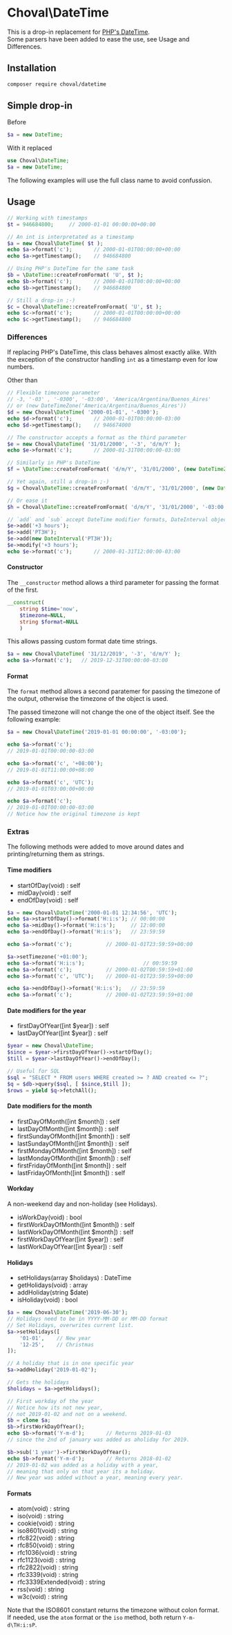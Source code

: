 # Choval\DateTime

This is a drop-in replacement for [PHP's DateTime](https://www.php.net/manual/en/class.datetime.php).  
Some parsers have been added to ease the use, see Usage and Differences.

## Installation

```sh
composer require choval/datetime
```

## Simple drop-in

Before

```php
$a = new DateTime;
```

With it replaced

```php
use Choval\DateTime;
$a = new DateTime;
```

The following examples will use the full class name to avoid confussion.

## Usage

```php
// Working with timestamps
$t = 946684800;     // 2000-01-01 00:00:00+00:00

// An int is interpretated as a timestamp
$a = new Choval\DateTime( $t );
echo $a->format('c');       // 2000-01-01T00:00:00+00:00
echo $a->getTimestamp();    // 946684800

// Using PHP's DateTime for the same task
$b = \DateTime::createFromFormat( 'U', $t );
echo $b->format('c');       // 2000-01-01T00:00:00+00:00
echo $b->getTimestamp();    // 946684800

// Still a drop-in ;-)
$c = Choval\DateTime::createFromFormat( 'U', $t );
echo $c->format('c');       // 2000-01-01T00:00:00+00:00
echo $c->getTimestamp();    // 946684800
```

### Differences

If replacing PHP's DateTime, this class behaves almost exactly alike. With the exception of the constructor handling `int` as a timestamp even for low numbers.

Other than 

```php
// Flexible timezone parameter
// -3, '-03' , '-0300', '-03:00', 'America/Argentina/Buenos_Aires'
// or (new DateTimeZone('America/Argentina/Buenos_Aires'))
$d = new Choval\DateTime( '2000-01-01', '-0300');
echo $d->format('c');       // 2000-01-01T00:00:00-03:00
echo $d->getTimestamp();    // 946674000

// The constructor accepts a format as the third parameter
$e = new Choval\DateTime( '31/01/2000', '-3', 'd/m/Y' );
echo $e->format('c');       // 2000-01-31T00:00:00-03:00

// Similarly in PHP's DateTime
$f = \DateTime::createFromFormat( 'd/m/Y', '31/01/2000', (new DateTimeZone('America/Argentina/Buenos_Aires')) );

// Yet again, still a drop-in ;-)
$g = Choval\DateTime::createFromFormat( 'd/m/Y', '31/01/2000', (new DateTimeZone('America/Argentina/Buenos_Aires')) );

// Or ease it
$h = Choval\DateTime::createFromFormat( 'd/m/Y', '31/01/2000', '-03:00' );

// `add` and `sub` accept DateTime modifier formats, DateInterval objects or interval_spec (ie: P1Y for 1 year)
$e->add('+3 hours');
$e->add('PT3H');
$e->add(new DateInterval('PT3H'));
$e->modify('+3 hours');
echo $e->format('c');       // 2000-01-31T12:00:00-03:00
```

#### Constructor

The `__constructor` method allows a third parameter for passing the format of the first.

```php
__construct(
	string $time='now',
	$timezone=NULL,
	string $format=NULL
	)
```

This allows passing custom format date time strings.

```php
$a = new Choval\DateTime( '31/12/2019', '-3', 'd/m/Y' );
echo $a->format('c');	// 2019-12-31T00:00:00-03:00
```

#### Format

The `format` method allows a second paratemer for passing the timezone of the output, otherwise the timezone of the object is used.

The passed timezone will not change the one of the object itself. See the following example:

```php
$a = new Choval\DateTime('2019-01-01 00:00:00', '-03:00');

echo $a->format('c');
// 2019-01-01T00:00:00-03:00

echo $a->format('c', '+08:00');
// 2019-01-01T11:00:00+08:00

echo $a->format('c', 'UTC');
// 2019-01-01T03:00:00+00:00

echo $a->format('c');
// 2019-01-01T00:00:00-03:00
// Notice how the original timezone is kept
```


### Extras

The following methods were added to move around dates and printing/returning them as strings.

#### Time modifiers

* startOfDay(void) : self
* midDay(void) : self
* endOfDay(void) : self

```php
$a = new Choval\DateTime('2000-01-01 12:34:56', 'UTC');
echo $a->startOfDay()->format('H:i:s');	// 00:00:00
echo $a->midDay()->format('H:i:s');		// 12:00:00
echo $a->endOfDay()->format('H:i:s');	// 23:59:59

echo $a->format('c');			// 2000-01-01T23:59:59+00:00

$a->setTimezone('+01:00');
echo $a->format('H:i:s');					// 00:59:59
echo $a->format('c');			// 2000-01-02T00:59:59+01:00
echo $a->format('c', 'UTC');	// 2000-01-01T23:59:59+00:00

echo $a->endOfDay()->format('H:i:s');	// 23:59:59
echo $a->format('c');			// 2000-01-02T23:59:59+01:00
```

#### Date modifiers for the year

* firstDayOfYear([int $year]) : self
* lastDayOfYear([int $year]) : self

```php
$year = new Choval\DateTime;
$since = $year->firstDayOfYear()->startOfDay();
$till = $year->lastDayOfYear()->endOfDay();

// Useful for SQL
$sql = "SELECT * FROM users WHERE created >= ? AND created <= ?";
$q = $db->query($sql, [ $since,$till ]);
$rows = yield $q->fetchAll();
```

#### Date modifiers for the month

* firstDayOfMonth([int $month]) : self
* lastDayOfMonth([int $month]) : self
* firstSundayOfMonth([int $month]) : self
* lastSundayOfMonth([int $month]) : self
* firstMondayOfMonth([int $month]) : self
* lastMondayOfMonth([int $month]) : self
* firstFridayOfMonth([int $month]) : self
* lastFridayOfMonth([int $month]) : self

#### Workday

A non-weekend day and non-holiday (see Holidays).

* isWorkDay(void) : bool
* firstWorkDayOfMonth([int $month]) : self
* lastWorkDayOfMonth([int $month]) : self
* firstWorkDayOfYear([int $year]) : self
* lastWorkDayOfYear([int $year]) : self

#### Holidays

* setHolidays(array $holidays) : DateTime
* getHolidays(void) : array
* addHoliday(string $date)
* isHoliday(void) : bool

```php
$a = new Choval\DateTime('2019-06-30');
// Holidays need to be in YYYY-MM-DD or MM-DD format
// Set Holidays, overwrites current list.
$a->setHolidays([
	'01-01',	// New year
	'12-25',	// Christmas
]);

// A holiday that is in one specific year
$a->addHoliday('2019-01-02');

// Gets the holidays
$holidays = $a->getHolidays();

// First workday of the year
// Notice how its not new year,
// not 2019-01-02 and not on a weekend.
$b = clone $a;
$b->firstWorkDayOfYear();
echo $b->format('Y-m-d');		// Returns 2019-01-03 
// since the 2nd of january was added as aholiday for 2019.

$b->sub('1 year')->firstWorkDayOfYear();
echo $b->format('Y-m-d');		// Returns 2018-01-02
// 2019-01-02 was added as a holiday with a year,
// meaning that only on that year its a holiday.
// New year was added without a year, meaning every year.
```


#### Formats

* atom(void) : string
* iso(void) : string
* cookie(void) : string
* iso8601(void) : string
* rfc822(void) : string
* rfc850(void) : string
* rfc1036(void) : string
* rfc1123(void) : string
* rfc2822(void) : string
* rfc3339(void) : string
* rfc3339Extended(void) : string
* rss(void) : string
* w3c(void) : string

Note that the ISO8601 constant returns the timezone without colon format. If needed, use the `atom` format or the `iso` method, both return `Y-m-d\TH:i:sP`.

